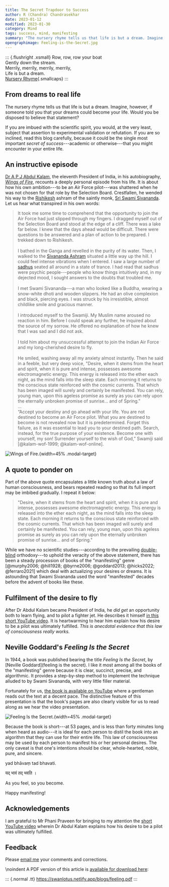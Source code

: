 ```yaml
---
title: The Secret Trapdoor to Success
author: R (Chandra) Chandrasekhar
date: 2023-01-12
modified: 2023-01-30
category: Mind
tags: success, mind, manifesting
summary: "The nursery rhyme tells us that life is but a dream. Imagine, however, if someone told you that your dreams could become your life. Would you be inclined to believe that statement? If you are imbued with the scientific spirit, you would at the very least subject that assertion to experimental validation or refutation. If you are of that mind, read this blog carefully, because it could be the single most important _secret of success_---academic or otherwise---that you might encounter in your entire life."
opengraphimage: Feeling-is-the-Secret.jpg
---
```


::: {.flushright .xsmall}
Row, row, row your boat\
Gently down the stream.\
Merrily, merrily, merrily, merrily,\
Life is but a dream.\
[Nursery Rhyme](https://en.wikipedia.org/wiki/Row,_Row,_Row_Your_Boat){.smallcaps}
:::


## From dreams to real life

The nursery rhyme tells us that life is but a dream. Imagine, however, if someone told you that your dreams could become your life. Would you be disposed to believe that statement?

If you are imbued with the scientific spirit, you would, at the very least, subject that assertion to experimental validation or refutation. If you are so inclined, read this blog carefully, because it could be the single most important _secret of success_---academic or otherwise---that you might encounter in your entire life.

## An instructive episode

[Dr A P J Abdul Kalam](https://en.wikipedia.org/wiki/A._P._J._Abdul_Kalam), the eleventh President of India, in his autobiography, [_Wings of Fire_]( https://en.wikipedia.org/wiki/Wings_of_Fire_(autobiography)), recounts a deeply personal episode from his life. It is about how his own ambition---to be an Air Force pilot---was shattered when he was not chosen for that role by the Selection Board. Crestfallen, he wended his way to the [Rishikesh](https://en.wikipedia.org/wiki/Rishikesh) ashram of the saintly monk, [Sri Swami Sivananda](https://en.wikipedia.org/wiki/Sivananda_Saraswati). Let us hear what transpired in his own words:

>It took me some time to comprehend that the opportunity to join the Air Force had just slipped through my fingers. I dragged myself out of the Selection Board and stood at the edge of a cliff. There was a lake far below. I knew that the days ahead would be difficult. There were questions to be answered and a plan of action to be prepared. I trekked down to Rishikesh.\
\
>I bathed in the Ganga and revelled in the purity of its water. Then, I walked to the [Sivananda Ashram](https://en.wikipedia.org/wiki/Divine_Life_Society) situated a little way up the hill. I could feel intense vibrations when I entered. I saw a large number of [sadhus](https://en.wikipedia.org/wiki/Sadhu) seated all around in a state of trance. I had read that sadhus were psychic people---people who know things intuitively and, in my dejected mood, I sought answers to the doubts that troubled me.\
\
>I met Swami Sivananda---a man who looked like a Buddha, wearing a snow-white dhoti and wooden slippers. He had an olive complexion and black, piercing eyes. I was struck by his irresistible, almost childlike smile and gracious manner.\
\
>I introduced myself to the Swamiji. My Muslim name aroused no reaction in him. Before I could speak any further, he inquired about the source of my sorrow. He offered no explanation of how he knew that I was sad and I did not ask.\
\
>I told him about my unsuccessful attempt to join the Indian Air Force and my long-cherished desire to fly.\
\
>He smiled, washing away all my anxiety almost instantly. Then he said in a feeble, but very deep voice, "Desire, when it stems from the heart and spirit, when it is pure and intense, possesses awesome electromagnetic energy. This energy is released into the ether each night, as the mind falls into the sleep state. Each morning it returns to the conscious state reinforced with the cosmic currents. That which has been imaged will surely and certainly be manifested. You can rely, young man, upon this ageless promise as surely as you can rely upon the eternally unbroken promise of sunrise... and of Spring."\
...\
>“Accept your destiny and go ahead with your life. You are not destined to become an Air Force pilot. What you are destined to become is not revealed now but it is predetermined. Forget this failure, as it was essential to lead you to your destined path. Search, instead, for the true purpose of your existence. Become one with yourself, my son! Surrender yourself to the wish of God,” Swamiji said [@kalam-wof-1999; @kalam-wof-online].

![_Wings of Fire_.]({attach}images/Wings-of-Fire.jpg){width=45% .modal-target}

## A quote to ponder on

Part of the above quote encapsulates a little known truth about a law of human consciousness, and bears repeated reading so that its full import may be imbibed gradually. I repeat it below:

>"Desire, when it stems from the heart and spirit, when it is pure and intense, possesses awesome electromagnetic energy. This energy is released into the ether each night, as the mind falls into the sleep state. Each morning it returns to the conscious state reinforced with the cosmic currents. That which has been imaged will surely and certainly be manifested. You can rely, young man, upon this ageless promise as surely as you can rely upon the eternally unbroken promise of sunrise... and of Spring."

While we have no scientific studies---according to the prevailing [double-blind](https://dictionary.cambridge.org/dictionary/english/double-blind) orthodoxy---to uphold the veracity of the above statement, there has been a steady procession of books of the "manifesting" genre [@murphy2006; @hill1928; @byrne2006; @goddard2013; @hicks2022; @ferraro2021] which deal with actualizing your desires or dreams. It is astounding that Swami Sivananda used the word "manifested" decades before the advent of books like these.

## Fulfilment of the desire to fly

After Dr Abdul Kalam became President of India, he _did get_ an opportunity both to learn flying, and to pilot a fighter jet. He describes it himself [in this short YouTube video](https://www.youtube.com/shorts/kWnxd3af4rM). It is heartwarming to hear him explain how his desire to be a pilot was ultimately fulfilled. _This is anecdotal evidence that this law of consciousness really works._

## Neville Goddard's _Feeling Is the Secret_

In 1944, a book was published bearing the title _Feeling Is the Secret_, by [Neville Goddard](feeling is the secret). I like it most among all the books of the "manifesting" genre because it is clear, succinct, precise, and algorithmic. It provides a step-by-step method to implement the technique alluded to by Swami Sivananda, with very little filler material.

Fortunately for us, [the book is available on YouTube](https://www.youtube.com/watch?v=ffNWoefuwPM) where a gentleman reads out the text at a decent pace. The distinctive feature of this presentation is that the book's pages are also clearly visible for us to read along as we hear the video presentation.

![_Feeling Is the Secret_.]({attach}images/Feeling-is-the-Secret.jpg){width=45% .modal-target}

Because the book is short---at 53 pages, and is less than forty minutes long when heard as audio---it is ideal for each person to distil the book into an algorithm that they can use for their entire life. This law of consciousness may be used by each person to manifest his or her personal desires. The only caveat is that one's intentions should be clear, whole-hearted, noble, pure, and sincere.

yad bhāvaṃ tad bhavati.

यद् भावं तद् भवति ।

As you feel, so you become.

Happy manifesting!

## Acknowledgements

I am grateful to Mr Phani Praveen for bringing to my attention the [short YouTube video](https://www.youtube.com/shorts/kWnxd3af4rM) wherein Dr Abdul Kalam explains how his desire to be a pilot was ultimately fulfilled.

## Feedback

Please [email me](mailto:feedback.swanlotus@gmail.com) your comments and
corrections.

\noindent A PDF version of this article is [available for download here]({attach}./feeling.pdf):

::: {.normal .tt}
<https://swanlotus.netlify.app/blogs/feeling.pdf>
:::

